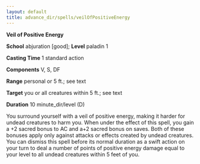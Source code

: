 ```yaml
---
layout: default
title: advance_dir/spells/veilOfPositiveEnergy
---
```

 **Veil of Positive Energy**

**School** abjuration [good]; **Level** paladin 1

**Casting Time** 1 standard action

**Components** V, S, DF

**Range** personal or 5 ft.; see text

**Target** you or all creatures within 5 ft.; see text

**Duration** 10 minute_dir/level (D)

You surround yourself with a veil of positive energy, making it harder for undead creatures to harm you. When under the effect of this spell, you gain a +2 sacred bonus to AC and a+2 sacred bonus on saves. Both of these bonuses apply only against attacks or effects created by undead creatures. You can dismiss this spell before its normal duration as a swift action on your turn to deal a number of points of positive energy damage equal to your level to all undead creatures within 5 feet of you.

